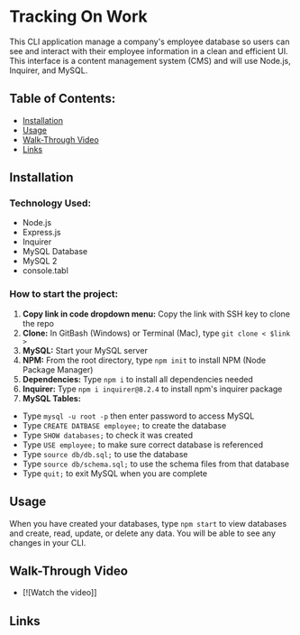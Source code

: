 # Tracking On Work
This CLI application manage a company's employee database so users can see and interact with their employee information in a clean and efficient UI. This interface is a content management system (CMS) and will use Node.js, Inquirer, and MySQL.

## Table of Contents:
* [Installation](#installation)
* [Usage](#usage)
* [Walk-Through Video](#walkthroughvideo)
* [Links](#links)

## Installation

### Technology Used:  
* Node.js 
* Express.js
* Inquirer
* MySQL Database
* MySQL 2
* console.tabl

### How to start the project:  
1. **Copy link in code dropdown menu:** Copy the link with SSH key to clone the repo
1. **Clone:** In GitBash (Windows) or Terminal (Mac), type `git clone < $link >`
1. **MySQL:** Start your MySQL server
1. **NPM:** From the root directory, type `npm init` to install NPM (Node Package Manager)
1. **Dependencies:** Type `npm i` to install all dependencies needed
1. **Inquirer:** Type `npm i inquirer@8.2.4` to install npm's inquirer package
1. **MySQL Tables:** 
* Type `mysql -u root -p` then enter password to access MySQL
* Type `CREATE DATBASE employee;` to create the database
* Type `SHOW databases;` to check it was created
* Type `USE employee;` to make sure correct database is referenced
* Type `source db/db.sql;` to use the database
* Type `source db/schema.sql;` to use the schema files from that database
* Type `quit;` to exit MySQL when you are complete

## Usage
When you have created your databases, type `npm start` to view databases and create, read, update, or delete any data. You will be able to see any changes in your CLI.

## Walk-Through Video
* [![Watch the video]]

## Links
